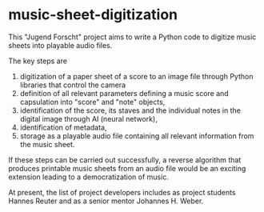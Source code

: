 # music-sheet-digitization
This "Jugend Forscht" project aims to write a Python code to digitize music sheets into playable audio files.

The key steps are 
1) digitization of a paper sheet of a score to an image file through Python libraries that control the camera
2) definition of all relevant parameters defining a music score and capsulation into "score" and "note" objects,
3) identification of the score, its staves and the individual notes in the digital image through AI (neural network),
4) identification of metadata,
5) storage as a playable audio file containing all relevant information from the music sheet.

If these steps can be carried out successfully, a reverse algorithm that produces printable music sheets from an audio file would be an exciting extension leading to a democratization of music. 

At present, the list of project developers includes as project students
Hannes Reuter
and as a senior mentor
Johannes H. Weber.
